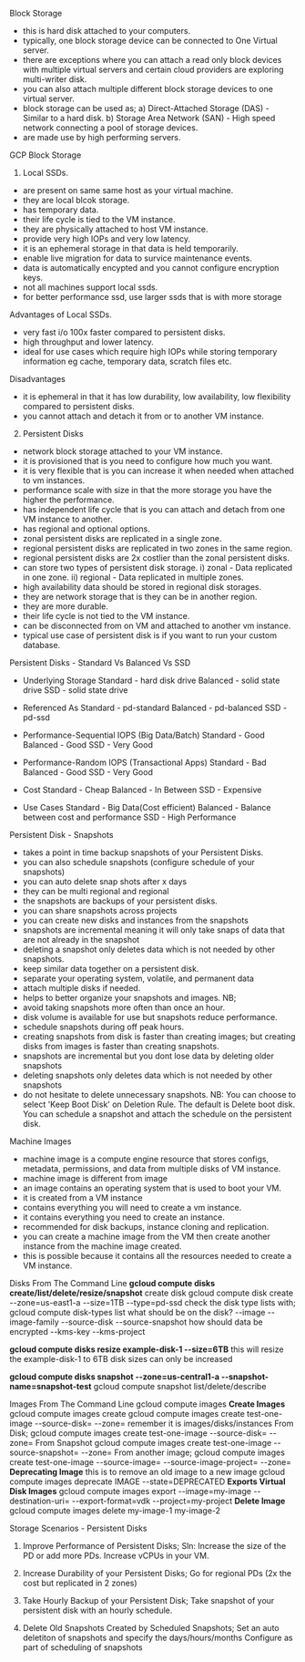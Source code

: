 Block Storage

- this is hard disk attached to your computers.
- typically, one block storage device can be connected to One Virtual server.
- there are exceptions where you can attach a read only block devices with multiple virtual servers and certain cloud providers are exploring multi-writer disk.
- you can also attach multiple different block storage devices to one virtual server.
- block storage can be used as;
  a) Direct-Attached Storage (DAS) - Similar to a hard disk.
  b) Storage Area Network (SAN) - High speed network connecting a pool of storage devices.
- are made use by high performing servers.

GCP Block Storage

1. Local SSDs.

- are present on same same host as your virtual machine.
- they are local blcok storage.
- has temporary data.
- their life cycle is tied to the VM instance.
- they are physically attached to host VM instance.
- provide very high IOPs and very low latency.
- it is an ephemeral storage in that data is held temporarily.
- enable live migration for data to survice maintenance events.
- data is automatically encypted and you cannot configure encryption keys.
- not all machines support local ssds.
- for better performance ssd, use larger ssds that is with more storage

Advantages of Local SSDs.

- very fast i/o 100x faster compared to persistent disks.
- high throughput and lower latency.
- ideal for use cases which require high IOPs while storing temporary information eg cache, temporary data, scratch files etc.

Disadvantages

- it is ephemeral in that it has low durability, low availability, low flexibility compared to persistent disks.
- you cannot attach and detach it from or to another VM instance.

2. Persistent Disks

- network block storage attached to your VM instance.
- it is provisioned that is you need to configure how much you want.
- it is very flexible that is you can increase it when needed when attached to vm instances.
- performance scale with size in that the more storage you have the higher the performance.
- has independent life cycle that is you can attach and detach from one VM instance to another.
- has regional and optional options.
- zonal persistent disks are replicated in a single zone.
- regional persistent disks are replicated in two zones in the same region.
- regional persistent disks are 2x costlier than the zonal persistent disks.
- can store two types of persistent disk storage.
  i) zonal - Data replicated in one zone.
  ii) regional - Data replicated in multiple zones.
- high availability data should be stored in regional disk storages.
- they are network storage that is they can be in another region.
- they are more durable.
- their life cycle is not tied to the VM instance.
- can be disconnected from on VM and attached to another vm instance.
- typical use case of persistent disk is if you want to run your custom database.

Persistent Disks - Standard Vs Balanced Vs SSD

- Underlying Storage
  Standard - hard disk drive
  Balanced - solid state drive
  SSD - solid state drive

- Referenced As
  Standard - pd-standard
  Balanced - pd-balanced
  SSD - pd-ssd

- Performance-Sequential IOPS (Big Data/Batch)
  Standard - Good
  Balanced - Good
  SSD - Very Good

- Performance-Random IOPS (Transactional Apps)
  Standard - Bad
  Balanced - Good
  SSD - Very Good

- Cost
  Standard - Cheap
  Balanced - In Between
  SSD - Expensive

- Use Cases
  Standard - Big Data(Cost efficient)
  Balanced - Balance between cost and performance
  SSD - High Performance

Persistent Disk - Snapshots

- takes a point in time backup snapshots of your Persistent Disks.
- you can also schedule snapshots (configure schedule of your snapshots)
- you can auto delete snap shots after x days
- they can be multi regional and regional
- the snapshots are backups of your persistent disks.
- you can share snapshots across projects
- you can create new disks and instances from the snapshots
- snapshots are incremental meaning it will only take snaps of data that are not already in the snapshot
- deleting a snapshot only deletes data which is not needed by other snapshots.
- keep similar data together on a persistent disk.
- separate your operating system, volatile, and permanent data
- attach multiple disks if needed.
- helps to better organize your snapshots and images.
  NB;
- avoid taking snapshots more often than once an hour.
- disk volume is available for use but snapshots reduce performance.
- schedule snapshots during off peak hours.
- creating snapshots from disk is faster than creating images; but creating disks from images is faster than creating snapshots.
- snapshots are incremental but you dont lose data by deleting older snapshots
- deleting snapshots only deletes data which is not needed by other snapshots
- do not hesitate to delete unnecessary snapshots.
  NB: You can choose to select 'Keep Boot Disk' on Deletion Rule. The default is Delete boot disk.
  You can schedule a snapshot and attach the schedule on the persistent disk.

Machine Images

- machine image is a compute engine resource that stores configs, metadata, permissions, and data from multiple disks of VM instance.
- machine image is different from image
- an image contains an operating system that is used to boot your VM.
- it is created from a VM instance
- contains everything you will need to create a vm instance.
- it contains everything you need to create an instance.
- recommended for disk backups, instance cloning and replication.
- you can create a machine image from the VM then create another instance from the machine image created.
- this is possible because it contains all the resources needed to create a VM instance.

Disks From The Command Line
**gcloud compute disks create/list/delete/resize/snapshot**
create disk
gcloud compute disk create <disk-name> --zone=us-east1-a --size=1TB --type=pd-ssd
check the disk type lists with;
gcloud compute disk-types list
what should be on the disk?
--image --image-family --source-disk --source-snapshot
how should data be encrypted
--kms-key --kms-project

**gcloud compute disks resize example-disk-1 --size=6TB**
this will resize the example-disk-1 to 6TB
disk sizes can only be increased

**gcloud compute disks snapshot <disk-name> --zone=us-central1-a --snapshot-name=snapshot-test**
gcloud compute snapshot list/delete/describe

Images From The Command Line
gcloud compute images
**Create Images**
gcloud compute images create <image-name>
gcloud compute images create test-one-image --source-disk=<disk-name> --zone=<zone-name>
remember it is images/disks/instances
From Disk;
gcloud compute images create test-one-image --source-disk=<disk-name> --zone=<zone-name>
From Snapshot
gcloud compute images create test-one-image --source-snapshot=<source-snapshot> --zone=<zone-name>
From another image;
gcloud compute images create test-one-image --source-image=<disk-name> --source-image-project=<source-image-project> --zone=<zone-name>
**Deprecating Image**
this is to remove an old image to a new image
gcloud compute images deprecate IMAGE --state=DEPRECATED
**Exports Virtual Disk Images**
gcloud compute images export --image=my-image --destination-uri=<url> --export-format=vdk --project=my-project
**Delete Image**
gcloud compute images delete my-image-1 my-image-2

Storage Scenarios - Persistent Disks

1. Improve Performance of Persistent Disks;
   Sln: Increase the size of the PD or add more PDs. Increase vCPUs in your VM.

2. Increase Durability of your Persistent Disks;
   Go for regional PDs (2x the cost but replicated in 2 zones)

3. Take Hourly Backup of your Persistent Disk;
   Take snapshot of your persistent disk with an hourly schedule.

4. Delete Old Snapshots Created by Scheduled Snapshots;
   Set an auto deletiton of snapshots and specify the days/hours/months
   Configure as part of scheduling of snapshots
